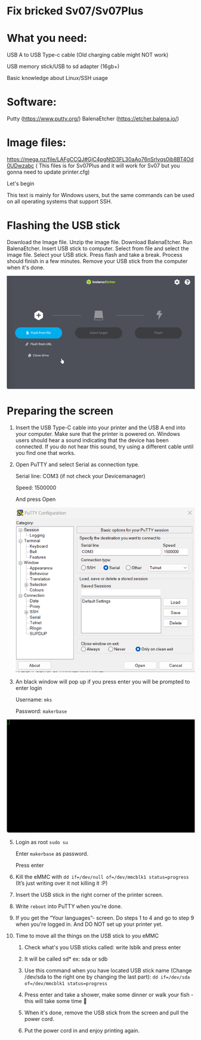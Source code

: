 # Fix bricked Sv07/Sv07Plus

# What you need:
USB A to USB Type-c cable (Old charging cable might NOT work)

USB memory stick/USB to sd adapter (16gb+)

Basic knowledge about Linux/SSH usage

# Software:
Putty (https://www.putty.org/)
BalenaEtcher (https://etcher.balena.io/)

# Image files:
https://mega.nz/file/LAFgCCQJ#GjC4pgNtD3FL30aAo76nSrlvqs0ib8BT4Od0UDwzabc ( This files is for Sv07Plus and it will work for Sv07 but you gonna need to update printer.cfg)

Let's begin

This text is mainly for Windows users, but the same commands can be used on all operating systems that support SSH.

# Flashing the USB stick
Download the Image file.
Unzip the image file.
Download BalenaEtcher.
Run BalenaEtcher.
Insert USB stick to computer.
Select from file and select the image file.
Select your USB stick.
Press flash and take a break.
Process should finish in a few minutes.
Remove your USB stick from the computer when it's done.

![Screen](https://github.com/TomasOlsson/BrickedSv07-Sv07Plus/blob/main/img/balenaEtcher_phC1PLwiCu.gif?raw=true)


# Preparing the screen

1. Insert the USB Type-C cable into your printer and the USB A end into your computer. Make sure that the printer is powered on. Windows users should hear a sound indicating that the device has been connected. If you do not hear this sound, try using a different cable until you find one that works.

2. Open PuTTY and select Serial as connection type.

    Serial line: COM3 (if not check your Devicemanager)

    Speed: 1500000

    And press Open

   ![Screen](https://github.com/TomasOlsson/BrickedSv07-Sv07Plus/blob/main/img/Screenshot%202023-09-07%20125846.png?raw=true)

4. An black window will pop up if you press enter you will be prompted to enter login

    Username: `mks`

    Password: `makerbase`

![Screen](https://github.com/TomasOlsson/BrickedSv07-Sv07Plus/blob/main/img/putty_Z96vKxGe1Y.gif?raw=true)

5. Login as root
    `sudo su`

    Enter `makerbase` as password.

    Press enter

6. Kill the eMMC with `dd if=/dev/null of=/dev/mmcblk1 status=progress` (It’s just writing over it not killing it :P)

7. Insert the USB stick in the right corner of the printer screen. 

8. Write `reboot` into PuTTY when you're done.

9. If you get the “Your languages”- screen. Do steps 1 to 4 and go to step 9 when you're logged in. And DO NOT set up your printer yet. 

10. Time to move all the things on the USB stick to you eMMC

    1. Check what's you USB sticks called: write lsblk and press enter

    2. It will be called sd* ex: sda or sdb

    3. Use this command when you have located USB stick name (Change /dev/sda to the right one by changing the last part): `dd if=/dev/sda of=/dev/mmcblk1 status=progress`

    4. Press enter and take a shower, make some dinner or walk your fish - this will take some time 🙂

    5. When it's done, remove the USB stick from the screen and pull the power cord.

    6. Put the power cord in and enjoy printing again.
